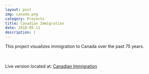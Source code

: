 ```yaml
---
layout: post
img: canada.png
category: Projects
title: Canadian Immigration
date: 2018-05-11
description: |
---
```

This project visualizes immigration to Canada over the past 75 years.

<br>
<br>
Live version located at: <a href="http://www.patrick-leonard.com/Canadian Immigration">Canadian Immigration</a>

